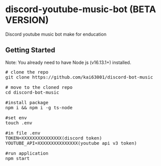 # discord-youtube-music-bot (BETA VERSION)

Discord youtube music bot make for enducation

## Getting Started
Note: You already need to have Node js (v16.13.1+) installed.
<pre>
# clone the repo
git clone https://github.com/kai63001/discord-bot-music

# move to the cloned repo
cd discord-bot-music

#install package
npm i && npm i -g ts-node

#set env
touch .env

#in file .env
TOKEN=XXXXXXXXXXXXXXX(discord token)
YOUTUBE_API=XXXXXXXXXXXXXXX(youtube api v3 token)

#run application
npm start
</pre>
